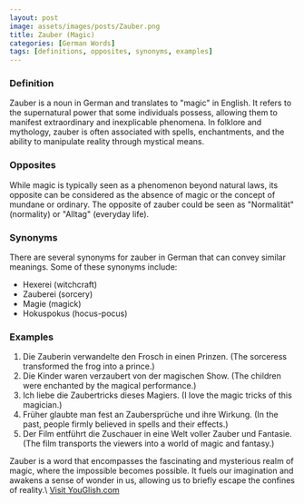```yaml
---
layout: post
image: assets/images/posts/Zauber.png
title: Zauber (Magic)
categories: [German Words]
tags: [definitions, opposites, synonyms, examples]
---
```


### Definition

Zauber is a noun in German and translates to "magic" in English. It refers to the supernatural power that some individuals possess, allowing them to manifest extraordinary and inexplicable phenomena. In folklore and mythology, zauber is often associated with spells, enchantments, and the ability to manipulate reality through mystical means.

### Opposites

While magic is typically seen as a phenomenon beyond natural laws, its opposite can be considered as the absence of magic or the concept of mundane or ordinary. The opposite of zauber could be seen as "Normalität" (normality) or "Alltag" (everyday life).

### Synonyms

There are several synonyms for zauber in German that can convey similar meanings. Some of these synonyms include:

- Hexerei (witchcraft)
- Zauberei (sorcery)
- Magie (magick)
- Hokuspokus (hocus-pocus)

### Examples

1. Die Zauberin verwandelte den Frosch in einen Prinzen. (The sorceress transformed the frog into a prince.)
2. Die Kinder waren verzaubert von der magischen Show. (The children were enchanted by the magical performance.)
3. Ich liebe die Zaubertricks dieses Magiers. (I love the magic tricks of this magician.)
4. Früher glaubte man fest an Zaubersprüche und ihre Wirkung. (In the past, people firmly believed in spells and their effects.)
5. Der Film entführt die Zuschauer in eine Welt voller Zauber und Fantasie. (The film transports the viewers into a world of magic and fantasy.)

Zauber is a word that encompasses the fascinating and mysterious realm of magic, where the impossible becomes possible. It fuels our imagination and awakens a sense of wonder in us, allowing us to briefly escape the confines of reality.\ <a id="yg-widget-0" class="youglish-widget" data-query="Zauber" data-lang="german" data-components="8412" data-auto-start="0" data-bkg-color="theme_light" data-title="How%20to%20pronounce%20Zauber%20in%20German"  rel="nofollow" href="https://youglish.com">Visit YouGlish.com</a><script async src="https://youglish.com/public/emb/widget.js" charset="utf-8"></script>